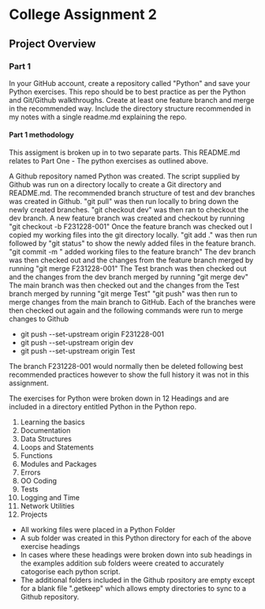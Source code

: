 # College Assignment 2 #

## Project Overview ##

### Part 1 ###

In your GitHub account, create a repository called "Python" and save your Python exercises. 
This repo should be to best practice as per the Python and Git/Github walkthroughs.
Create at least one feature branch and merge in the recommended way.
Include the directory structure recommended in my notes with a single readme.md explaining the repo. 


#### Part 1 methodology ### 

This assigment is broken up in to two separate parts. This README.md relates to Part One - The python exercises as outlined above.

A Github repository named Python was created.
The script supplied by Github was run on a directory locally to create a Git directory and README.md.
The recommended branch structure of test and dev branches was created in Github.
"git pull" was then run locally to bring down the newly created branches.
"git checkout dev" was then ran to checkout the dev branch.
A new feature branch was created and checkout by running "git checkout -b F231228-001"
Once the feature branch was checked out I copied my working files into the git directory locally.
"git add ." was then run followed by "git status" to show the newly added files in the feature branch.
"git commit -m " added working files to the feature branch"
The dev branch was then checked out and the changes from the feature branch merged by running "git merge F231228-001"
The Test branch was then checked out and the changes from the dev branch merged by running "git merge dev"
The main branch was then checked out and the changes from the Test branch merged by running "git merge Test"
"git push" was then run to merge changes from the main branch to GitHub.
Each of the branches were then checked out again and the following commands were run to merge changes to Github
- git push --set-upstream origin F231228-001
- git push --set-upstream origin dev
- git push --set-upstream origin Test

The branch F231228-001 would normally then be deleted following best recommended practices however to show the full history it was not in this assignment.

The exercises for Python were broken down in 12 Headings and are included in a directory entitled Python in the Python repo.

1. Learning the basics
2. Documentation
3. Data Structures
4. Loops and Statements
5. Functions
6. Modules and Packages
7. Errors
8. OO Coding
9. Tests
10. Logging and Time
11. Network Utilities
12. Projects

- All working files were placed in a Python Folder
- A sub folder was created in this Python directory for each of the above exercise headings
- In cases where these headings were broken down into sub headings in the examples addition sub folders weere created to accurately catogorise each python script.
- The additional folders included in the Github rpository are empty except for a blank file ".getkeep" which allows empty directories to sync to a Github repository.

